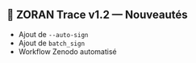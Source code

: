 ## 🚀 ZORAN Trace v1.2 — Nouveautés
- Ajout de `--auto-sign`
- Ajout de `batch_sign`
- Workflow Zenodo automatisé
